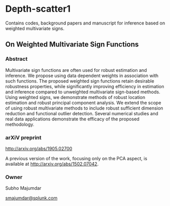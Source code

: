 # Depth-scatter1

Contains codes, background papers and manuscript for inference based on weighted multivariate signs.

## On Weighted Multivariate Sign Functions

### Abstract
Multivariate sign functions are often used for robust estimation and inference. We propose using data dependent weights in association with such functions. The proposed weighted sign functions  retain desirable robustness properties, while significantly improving efficiency in estimation and 
inference compared to unweighted multivariate sign-based methods. Using weighted signs, we demonstrate methods of robust location estimation and robust principal component analysis. We extend the scope of using robust multivariate methods to include robust sufficient dimension reduction and functional outlier detection. Several numerical studies and real data applications demonstrate the efficacy of the proposed methodology.

### arXiV preprint
<http://arxiv.org/abs/1905.02700>

A previous version of the work, focusing only on the PCA aspect, is available at <http://arxiv.org/abs/1502.07042>.

### Owner
Subho Majumdar

<smajumdar@splunk.com>
